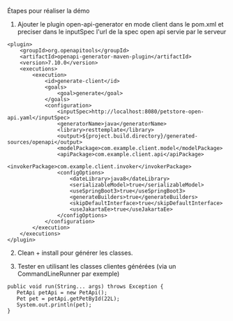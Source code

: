 Étapes pour réaliser la démo

1. Ajouter le plugin open-api-generator en mode client dans le pom.xml
et preciser dans le inputSpec l'url de la spec open api servie par le serveur
```
<plugin>
    <groupId>org.openapitools</groupId>
    <artifactId>openapi-generator-maven-plugin</artifactId>
    <version>7.10.0</version>
    <executions>
        <execution>
            <id>generate-client</id>
            <goals>
                <goal>generate</goal>
            </goals>
            <configuration>
                <inputSpec>http://localhost:8080/petstore-open-api.yaml</inputSpec>
                <generatorName>java</generatorName>
                <library>resttemplate</library>
                <output>${project.build.directory}/generated-sources/openapi</output>
                <modelPackage>com.example.client.model</modelPackage>
                <apiPackage>com.example.client.api</apiPackage>
                <invokerPackage>com.example.client.invoker</invokerPackage>
                <configOptions>
                    <dateLibrary>java8</dateLibrary>
                    <serializableModel>true</serializableModel>
                    <useSpringBoot3>true</useSpringBoot3>
                    <generateBuilders>true</generateBuilders>
                    <skipDefaultInterface>true</skipDefaultInterface>
                    <useJakartaEe>true</useJakartaEe>
                </configOptions>
            </configuration>
        </execution>
    </executions>
</plugin>
```

2. Clean + install pour générer les classes.

3. Tester en utilisant les classes clientes générées (via un CommandLineRunner par exemple)

```
public void run(String... args) throws Exception {
   PetApi petApi = new PetApi();
   Pet pet = petApi.getPetById(22L);
   System.out.println(pet);
}
```
